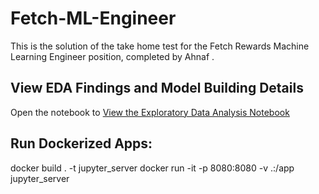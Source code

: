 # Fetch-ML-Engineer
This is the solution of the take home test for the Fetch Rewards Machine Learning Engineer position, completed by Ahnaf .


## View EDA Findings and Model Building Details
Open the notebook to [View the Exploratory Data Analysis Notebook](./notebook/playground.ipynb)


## Run Dockerized Apps:
docker build . -t jupyter_server
docker run -it -p 8080:8080 -v .:/app jupyter_server